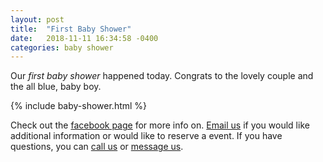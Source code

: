 ```yaml
---
layout: post
title:  "First Baby Shower"
date:   2018-11-11 16:34:58 -0400
categories: baby shower
---
```


Our *first baby shower* happened today. Congrats to the lovely couple and the all blue, baby boy.

{% include baby-shower.html %}

Check out the [facebook page](https://www.facebook.com/venueoutdoorindoor/) for more info on. [Email us](mailto:chk1us@yahoo.com) if you would like additional information or would like to reserve a event. If you have questions, you can [call us](tel:1-868-316-4582) or [message us](http://m.me/venueoutdoorindoor).